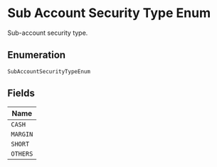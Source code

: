 
# Sub Account Security Type Enum

Sub-account security type.

## Enumeration

`SubAccountSecurityTypeEnum`

## Fields

| Name |
|  --- |
| `CASH` |
| `MARGIN` |
| `SHORT` |
| `OTHERS` |

